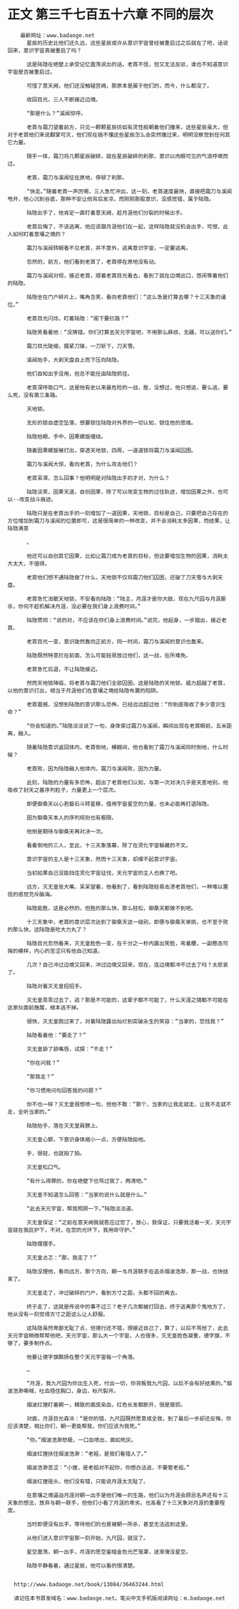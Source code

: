 # 正文 第三千七百五十六章 不同的层次
        最新网址：www.badaoge.net
          星辰的历史比他们还久远，这些星辰或许从意识宇宙曾经被重启过之后就在了吧，话说回来，意识宇宙真被重启了吗？
      
          这是陆隐在绝壁上承受记忆震荡说出的话，老首不信，但又无法反驳，谁也不知道意识宇宙是否被重启过。
      
          可惜了意天阙，他们还没触碰宫阙，那原本是属于他们的，而今，什么都没了。
      
          收回目光，三人不断接近边境。
      
          “那是什么？”溪闻惊呼。
      
          老首与霜刀望着前方，只见一颗颗星辰彷如有灵性般朝着他们撞来，这些星辰虽大，但对于老首他们来说翻掌可灭，他们现在搞不懂这些星辰怎么会突然撞过来，明明没察觉到任何其它力量。
      
          随手一挥，霜刀将几颗星辰破碎，就在星辰破碎的刹那，意识以肉眼可见的气浪呼啸而过。
      
          老首，霜刀与溪闻怔在原地，停顿了刹那。
      
          “快走。”随着老首一声厉喝，三人急忙冲出，这一刻，老首速度最快，直接把霜刀与溪闻甩开，他心沉到谷底，那种不安让他背后发凉，而刚刚那股意识，没感觉错，属于陆隐。
      
          陆隐出手了，他肯定一直盯着意天阙，趁月涯他们分裂的时候出手。
      
          老首后悔了，不该逃离，他应该跟月涯他们在一起，这样陆隐就没机会出手，可恨，此人如何盯着意壤之境的？
      
          霜刀与溪闻转眼看不见老首，并不意外，逃离意识宇宙，一定要逃离。
      
          忽然的，前方，他们看到老首了，老首停在原地没有动。
      
          霜刀与溪闻对视，接近老首，顺着老首目光看去，看到了就在边境出口，悠闲等着他们的陆隐。
      
          陆隐坐在门户碎片上，嘴角含笑，看向老首他们：“这么急是打算去哪？十三天象的诸位。”
      
          老首目光闪烁，盯着陆隐：“阁下要拦路？”
      
          陆隐笑看着他：“没猜错，你们打算去天元宇宙吧，不用那么麻烦，无疆，可以送你们。”
      
          霜刀目光陡缩，握紧刀锋，一刀斩下，刀天雪。
      
          溪闻抬手，大剥天盘自上而下压向陆隐。
      
          他们自知出手没用，但总不能任由陆隐抓住。
      
          老首深呼吸口气，这是他有史以来最危险的一战，胜，没想过，他只想逃，要么逃，要么死，没有第三条路。
      
          天地锁。
      
          无形的锁自虚空坠落，想要锁住陆隐对外界的一切认知，锁住他的思维。
      
          陆隐抬眼，手中，因果螺旋缠绕。
      
          随着因果螺旋被打出，穿透天地锁，四周，一道道锁将霜刀与溪闻囚困。
      
          霜刀与溪闻大惊，看向老首，为什么攻击他们？
      
          老首呆滞，怎么回事？他明明是对陆隐出手的才对，为什么？
      
          陆隐淡笑，因果天道，自创因果，除了可以改变生物的过往轨迹，增加因果之外，也可以--改变战斗痕迹。
      
          陆隐只是在老首出手的一刻增加了一道因果，天地锁，目标是自己，只要把自己存在的方位增加到霜刀与溪闻的位置即可，这是很简单的一种改变，并不会消耗太多因果，而结果，让陆隐满意
      
          。
      
          他还可以自创其它因果，比如让霜刀成为老首的目标，但这要增加生物的因果，消耗太大太大，不值得。
      
          老首他们想不通陆隐做了什么，天地锁不仅将霜刀他们囚困，还破了刀天雪与大剥天盘。
      
          老首急忙消散天地锁，不安看向陆隐：“陆主，月涯才是你大敌，现在九尺园与月涯厮杀，你何不趁机解决月涯，没必要在我们身上浪费时间。”
      
          陆隐赞同：“说的对，不应该在你们身上浪费时间。”说完，他起身，一步踏出，接近老首。
      
          老首目光一变，意识陡然轰向正前方，同一时间，霜刀与溪闻的意识也轰来。
      
          陆隐既然特意拦在前面，怎么可能轻易放过他们，这一战，在所难免。
      
          老首急忙后退，不让陆隐接近。
      
          然而天地锁降临，将老首与霜刀他们全部囚困，这是陆隐的天地锁，威力超越了老首，以他的意识打出，相当于月涯他们在意壤之境给陆隐布置的陷阱。
      
          老首震撼，没想到陆隐的意识那么恐怖，已经远远超过他：“你到底吸收了多少意识生命？”
      
          “你会知道的。”陆隐淡淡说了一句，身体穿过霜刀与溪闻，瞬间出现在老首眼前，五米距离，融入。
      
          随着陆隐意识返回体内，老首倒地，模糊间，他也看到了霜刀与溪闻同时倒地，什么时候？
      
          老首败，因为陆隐融入他体内，霜刀与溪闻败，因为力量。
      
          此刻，陆隐的力量有多恐怖，超出了老首他们认知，与第一次对决几乎是天差地别，他吸收了封天之基序列粒子，力量更上一个层次。
      
          即便御桑天以心若磐石斗转星移，借用宇宙星空的力量，也未必能再打退陆隐。
      
          因为御桑天本人的序列规则也有极限。
      
          他倒是期待与御桑天再对决一次。
      
          看着倒地的三人，至此，十三天象落幕，除了在灵化宇宙躲藏的不文。
      
          意识宇宙的主人是十三天象，然而十三天象，却撑不起意识宇宙。
      
          当初如果自己没能挡住灵化宇宙征伐，天元宇宙的主人也换了吧。
      
          远方，灭无皇张大嘴，呆呆望着，他看到了，看到陆隐轻易击溃老首他们，一种难以置信的感觉充斥脑海。
      
          陆隐能胜，这是必然的，但胜的那么快，那么轻松，御桑天都做不到吧。
      
          十三天象中，老首的意识层次达到了御桑天这一级别，即便与御桑天单挑，也不至于败的那么快，这陆隐是吃大力丸了？
      
          陆隐目光忽然看来，灭无皇脸色一变，在千分之一秒内露出笑脸，弯着腰，一副憨态可掬的模样，内心的苦涩只有他自己知道。
      
          几次？自己冲过边境又回来，冲过边境又回来，现在，连边境都冲不过去了吗？太悲哀了。
      
          陆隐对着灭无皇招招手。
      
          灭无皇乖乖过去了，逃？那是不可能的，这辈子都不可能了，什么天涯之镜都不可能在这家伙面前施展，根本逃不掉。
      
          很快，灭无皇跑过来了，对着陆隐露出灿烂到突破永生的笑容：“当家的，您找我？”
      
          陆隐看着他：“要走了？”
      
          灭无皇舔了舔嘴唇，试探：“不走？”
      
          “你在问我？”
      
          “那我走？”
      
          “你习惯用问句回答我的问题？”
      
          你不也一样？灭无皇很想喷一句，但他不敢：“那个，当家的让我走就走，让我不走就不走，全听当家的。”
      
          陆隐抬手，落在灭无皇肩膀上。
      
          灭无皇心颤，下意识身体缩小一点，方便陆隐拍他。
      
          手，很轻，也就拍了拍。
      
          灭无皇松口气。
      
          “有什么得罪的，你在绝壁下也骂过我了，两清吧。”
      
          灭无皇不知道怎么回答：“当家的说什么就是什么。”
      
          “此去天元宇宙，帮我照顾一下。”陆隐淡淡道。
      
          灭无皇保证：“之前在意天阙我就答应过您了，放心，我保证，只要我活着一天，天元宇宙就在我庇护下，不对，在您的光环下，我用命守护。”
      
          陆隐摆摆手。
      
          灭无皇忐忑：“那，我走了？”
      
          陆隐没理他，看向远方，那个方向，朝一与月涯联手在追杀烟波浩渺，那一战，也快结束了。
      
          灭无皇走了，冲过破碎的门户，看到方寸之距，头都不回的离去。
      
          终于走了，这就是传说中的事不过三？老子几次都被打回去，终于逃离那个鬼地方了，他从没有一刻觉得方寸之距这么让人舒服。
      
          这陆隐虽然卑鄙无耻了点，但德行还不错，很接近自己了，算了，以后不骂他了，此去天元宇宙稍微帮帮他吧，天元宇宙，那么大一个宇宙，人也很多，灭无皇脸色凝重，德字旗，不够了，要多制作点。
      
          他要让德字旗飘扬在整个天元宇宙每一个角落。
      
          …
      
          “月涯，我九尺园为你出生入死，付出一切，你背叛我九尺园，以后不会有好结果的。”烟波浩渺嘶喊，吐血捂住胸口，身边，标尺裂开。
      
          烟波红狸盯着朝一，精致的面庞染血，红色长发都断开，很是狼狈。
      
          对面，月涯目光森冷：“是你的错，九尺园既然愿意成全我，到了最后一步却还反悔，你应该清楚，相比你们，朝一更能帮我，你们应该为我死。”
      
          “你。”烟波浩渺怒极，一口血喷出，面如死灰。
      
          烟波红狸扶住烟波浩渺：“老祖，是我们看错人了。”
      
          烟波浩渺苦涩：“小狸，是老祖对不起你，你想办法逃，不要管老祖。”
      
          烟波红狸摇头，他们没有错，只能说月涯太无耻了。
      
          在意壤之境逼迫月涯对朝一出手是他们唯一的生路，他们以为月涯会顾忌名声还有十三天象的想法，放弃与朝一联手，但他们小看了月涯的卑劣，也高看了十三天象对月涯的重要程度。
      
          当时即便没有出手，等待他们的也是被朝一所杀，甚至无法逃到这里。
      
          从他们进入意识宇宙那一刻开始，九尺园，就没了。
      
          星空震荡，朝一出手，月涯的思空鉴暗金色光芒笼罩，逐渐淹没星空。
      
          陆隐平静看着，通过星辰，他可以看的很清楚。
      
      
      http://www.badaoge.net/book/13084/36463244.html
      
      请记住本书首发域名：www.badaoge.net。笔尖中文手机版阅读网址：m.badaoge.net